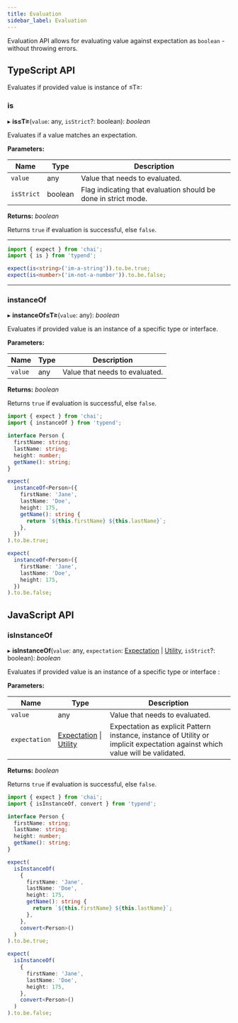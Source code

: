 ```yaml
---
title: Evaluation
sidebar_label: Evaluation
---
```


Evaluation API allows for evaluating value against expectation as `boolean` - without throwing errors.

## TypeScript API

Evaluates if provided value is instance of ≤T≥:

### is

▸ **is≤T≥**(`value`: any, `isStrict`?: boolean): _boolean_

Evaluates if a value matches an expectation.

**Parameters:**

| Name       | Type    | Description                                                    |
| ---------- | ------- | -------------------------------------------------------------- |
| `value`    | any     | Value that needs to evaluated.                                 |
| `isStrict` | boolean | Flag indicating that evaluation should be done in strict mode. |

**Returns:** _boolean_

Returns `true` if evaluation is successful, else `false`.

---

```ts
import { expect } from 'chai';
import { is } from 'typend';

expect(is<string>('im-a-string')).to.be.true;
expect(is<number>('im-not-a-number')).to.be.false;
```

---

### instanceOf

▸ **instanceOf≤T≥**(`value`: any): _boolean_

Evaluates if provided value is an instance of a specific type or interface.

**Parameters:**

| Name    | Type | Description                    |
| ------- | ---- | ------------------------------ |
| `value` | any  | Value that needs to evaluated. |

**Returns:** _boolean_

Returns `true` if evaluation is successful, else `false`.

```ts
import { expect } from 'chai';
import { instanceOf } from 'typend';

interface Person {
  firstName: string;
  lastName: string;
  height: number;
  getName(): string;
}

expect(
  instanceOf<Person>({
    firstName: 'Jane',
    lastName: 'Doe',
    height: 175,
    getName(): string {
      return `${this.firstName} ${this.lastName}`;
    },
  })
).to.be.true;

expect(
  instanceOf<Person>({
    firstName: 'Jane',
    lastName: 'Doe',
    height: 175,
  })
).to.be.false;
```

## JavaScript API

### isInstanceOf

▸ **isInstanceOf**(`value`: any, `expectation`: [Expectation](../../modules/types.md#expectation) | [Utility](utility.md), `isStrict`?: boolean): _boolean_

Evaluates if provided value is an instance of a specific type or interface :

**Parameters:**

| Name          | Type                                                                                               | Description                                                                                                                  |
| ------------- | -------------------------------------------------------------------------------------------------- | ---------------------------------------------------------------------------------------------------------------------------- |
| `value`       | any                                                                                                | Value that needs to evaluated.                                                                                               |
| `expectation` | [Expectation](../../modules/types.md#expectation) &#124; [Utility](../../api/classes/..utility.md) | Expectation as explicit Pattern instance, instance of Utility or implicit expectation against which value will be validated. |

**Returns:** _boolean_

Returns `true` if evaluation is successful, else `false`.

```ts
import { expect } from 'chai';
import { isInstanceOf, convert } from 'typend';

interface Person {
  firstName: string;
  lastName: string;
  height: number;
  getName(): string;
}

expect(
  isInstanceOf(
    {
      firstName: 'Jane',
      lastName: 'Doe',
      height: 175,
      getName(): string {
        return `${this.firstName} ${this.lastName}`;
      },
    },
    convert<Person>()
  )
).to.be.true;

expect(
  isInstanceOf(
    {
      firstName: 'Jane',
      lastName: 'Doe',
      height: 175,
    },
    convert<Person>()
  )
).to.be.false;
```
